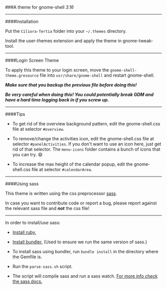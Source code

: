 ###A theme for gnome-shell _3.16_

---

####Installation

Put the `Ciliora-Tertia` folder into your `~/.themes` directory.

Install the user-themes extension and apply the theme in gnome-tweak-tool.

---

####Login Screen Theme

To apply this theme to your login screen, move the `gnome-shell-theme.gresource` file into `usr/share/gnome-shell` and restart gnome-shell.

__*Make sure that you backup the previous file before doing this!*__

__*Be very careful when doing this! You could potentially break GDM and have a hard time logging back in if you screw up.*__

---

####Tips

* To get rid of the overview background pattern, edit the gnome-shell.css file at selector `#overview`.

* To remove/change the activities icon, edit the gnome-shell.css file at selector `#panelActivities`. If you don't want to use an icon here, just get rid of that selector. The `menu-icons` folder contains a bunch of icons that you can try. :smile:

* To increase the max height of the calendar popup, edit the gnome-shell.css file at selector `#calendarArea`.

---

####Using sass

This theme is written using the css preprocessor [sass](http://sass-lang.com/).


In case you want to contribute code or report a bug, please report against the relevant sass file and **_not_** the css file!

---

In order to install/use sass:

* [Install ruby.](https://www.ruby-lang.org/en/documentation/installation/)

* [Install bundler.](http://bundler.io/#getting-started) (Used to ensure we run the same version of sass.)

* To install sass using bundler, run `bundle install` in the directory where the Gemfile is.

* Run the `parse-sass.sh` script.

* The script will compile sass and run a sass watch. [For more info check the sass docs.](http://sass-lang.com/documentation/file.SASS_REFERENCE.html#using_sass)
